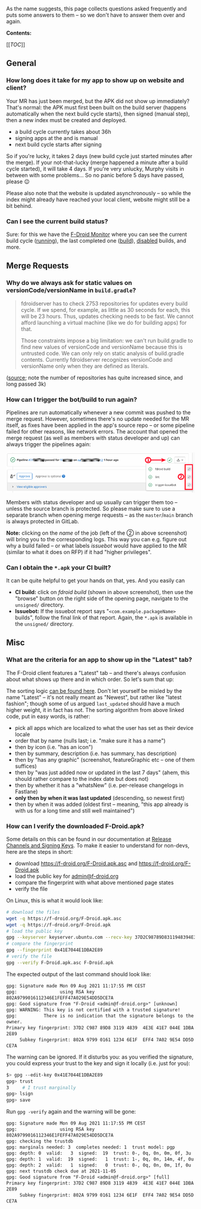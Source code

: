 As the name suggests, this page collects questions asked frequently and puts some answers to them – so we don't have to answer them over and again.

**Contents:**

[[_TOC_]]

## General
### How long does it take for my app to show up on website and client?
Your MR has just been merged, but the APK did not show up immediately? That's normal: the APK must first been built on the build server (happens automatically when the next build cycle starts), then signed (manual step), then a new index must be created and deployed.

* a build cycle currently takes about 36h
* signing apps at the and is manual
* next build cycle starts after signing

So if you're lucky, it takes 2 days (new build cycle just started minutes after the merge). If your not-that-lucky (merge happened a minute after a build cycle started), it will take 4 days. If you're very unlucky, Murphy visits in between with some problems… So no panic before 5 days have passed, please :wink:

Please also note that the website is updated asynchronously – so while the index might already have reached your local client, website might still be a bit behind.


### Can I see the current build status?
Sure: for this we have the [F-Droid Monitor](https://monitor.f-droid.org/builds) where you can see the current build cycle ([running](https://monitor.f-droid.org/builds/running)), the last completed one ([build](https://monitor.f-droid.org/builds/build)), [disabled](https://monitor.f-droid.org/builds/disabled) builds, and more.

## Merge Requests
### Why do we always ask for static values on versionCode/versionName in `build.gradle`?
> fdroidserver has to check 2753 repositories for updates every build cycle. If we spend, for example, as little as 30 seconds for each, this will be 23 hours. Thus, updates checking needs to be fast. We cannot afford launching a virtual machine (like we do for building apps) for that.
>
> Those constraints impose a big limitation: we can't run build.gradle to find new values of versionCode and versionName because this is untrusted code. We can only rely on static analysis of build.gradle contents. Currently fdroidserver recognizes versionCode and versionName only when they are defined as literals.

([source](https://gitlab.com/fdroid/fdroiddata/-/merge_requests/6570#note_353356522); note the number of repositories has quite increased since, and long passed 3k)

### How can I trigger the bot/build to run again?
Pipelines are run automatically whenever a new commit was pushed to the merge request. However, sometimes there's no update needed for the MR itself, as fixes have been applied in the app's source repo – or some pipeline failed for other reasons, like network errors. The account that opened the merge request (as well as members with status developer and up) can always trigger the pipelines again:

![image](uploads/fd7c1a2a6514c617de8cf396b98f7611/image.png)

Members with status developer and up usually can trigger them too – unless the source branch is protected. So please make sure to use a separate branch when opening merge requests – as the `master`/`main` branch is always protected in GitLab.

**Note:** clicking on the *name* of the job (left of the ② in above screenshot) will bring you to the corresponding logs. This way you can e.g. figure out why a build failed – or what labels *issuebot* would have applied to the MR (similar to what it does on RFP) if it had "higher privileges".

### Can I obtain the `*.apk` your CI built?
It can be quite helpful to get your hands on that, yes. And you easily can

* **CI build:** click on *fdroid build* (shown in above screenshot), then use the "browse" button on the right side of the opening page, navigate to the `unsigned/` directory.
* **Issuebot:** If the issuebot report says "`<com.example.packageName>` builds", follow the final link of that report. Again, the `*.apk` is available in the `unsigned/` directory.


## Misc
### What are the criteria for an app to show up in the "Latest" tab?
The F-Droid client features a "Latest" tab – and there's always confusion about what shows up there and in which order. So let's sum that up:

The sorting logic [can be found here](https://gitlab.com/fdroid/fdroidclient/-/merge_requests/971/diffs#fbc34fe643b953bd45f1cc19fc874453c683b074_854_865). Don't let yourself be misled by the name "Latest" – it's not really meant as "Newest", but rather like "latest fashion"; though some of us argued `last_updated` should have a much higher weight, it in fact has not. The sorting algorithm from above linked code, put in easy words, is rather:

* pick all apps which are localized to what the user has set as their device locale
* order that by name (nulls last; i.e. "make sure it has a name")
* then by icon (i.e. "has an icon")
* then by summary, description (i.e. has summary, has description)
* then by "has any graphic" (screenshot, featureGraphic etc – one of them suffices)
* then by "was just added now or updated in the last 7 days" (ahem, this should rather compare to the index date but does not)
* then by whether it has a "whatsNew" (i.e. per-release changelogs in Fastlane)
* **only then by when it was last updated** (descending, so newest first)
* then by when it was added (oldest first – meaning, "this app already is with us for a long time and still well maintained")

### How can I verify the downloaded F-Droid.apk?
Some details on this can be found in our documentation at [Release Channels and Signing Keys](https://f-droid.org/docs/Release_Channels_and_Signing_Keys/). To make it easier to understand for non-devs, here are the steps in short:

* download https://f-droid.org/F-Droid.apk.asc and https://f-droid.org/F-Droid.apk
* load the public key for admin@f-droid.org
* compare the fingerprint with what above mentioned page states
* verify the file

On Linux, this is what it would look like:

```bash
# download the files
wget -q https://f-droid.org/F-Droid.apk.asc
wget -q https://f-droid.org/F-Droid.apk
# load the public key
gpg --keyserver keyserver.ubuntu.com --recv-key 37D2C98789D8311948394E3E41E7044E1DBA2E89
# compare the fingerprint
gpg --fingerprint 0x41E7044E1DBA2E89
# verify the file
gpg --verify F-Droid.apk.asc F-Droid.apk
```

The expected output of the last command should look like:

```
gpg: Signature made Mon 09 Aug 2021 11:17:55 PM CEST
gpg:                using RSA key 802A9799016112346E1FEFF47A029E54DD5DCE7A
gpg: Good signature from "F-Droid <admin@f-droid.org>" [unknown]
gpg: WARNING: This key is not certified with a trusted signature!
gpg:          There is no indication that the signature belongs to the owner.
Primary key fingerprint: 37D2 C987 89D8 3119 4839  4E3E 41E7 044E 1DBA 2E89
     Subkey fingerprint: 802A 9799 0161 1234 6E1F  EFF4 7A02 9E54 DD5D CE7A
```

The warning can be ignored. If it disturbs you: as you verified the signature, you could express your trust to the key and sign it locally (i.e. just for you):

```bash
$> gpg --edit-key 0x41E7044E1DBA2E89
gpg> trust
3     # I trust marginally
gpg> lsign
gpg> save
```

Run `gpg -verify` again and the warning will be gone:

```
gpg: Signature made Mon 09 Aug 2021 11:17:55 PM CEST
gpg:                using RSA key 802A9799016112346E1FEFF47A029E54DD5DCE7A
gpg: checking the trustdb
gpg: marginals needed: 3  completes needed: 1  trust model: pgp
gpg: depth: 0  valid:   3  signed:  19  trust: 0-, 0q, 0n, 0m, 0f, 3u
gpg: depth: 1  valid:  19  signed:   1  trust: 1-, 0q, 0n, 14m, 4f, 0u
gpg: depth: 2  valid:   1  signed:   0  trust: 0-, 0q, 0n, 0m, 1f, 0u
gpg: next trustdb check due at 2021-11-05
gpg: Good signature from "F-Droid <admin@f-droid.org>" [full]
Primary key fingerprint: 37D2 C987 89D8 3119 4839  4E3E 41E7 044E 1DBA 2E89
     Subkey fingerprint: 802A 9799 0161 1234 6E1F  EFF4 7A02 9E54 DD5D CE7A
```
